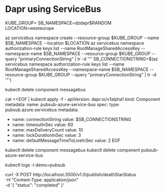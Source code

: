 # Dapr using ServiceBus

KUBE_GROUP=
SB_NAMESPACE=dzdapr$RANDOM
LOCATION=westeurope

az servicebus namespace create --resource-group $KUBE_GROUP --name $SB_NAMESPACE --location $LOCATION
az servicebus namespace authorization-rule keys list --name RootManageSharedAccessKey --namespace-name $SB_NAMESPACE --resource-group $KUBE_GROUP --query "primaryConnectionString" | tr -d '"'
SB_CONNECTIONSTRING=$(az servicebus namespace authorization-rule keys list --name RootManageSharedAccessKey --namespace-name $SB_NAMESPACE --resource-group $KUBE_GROUP --query "primaryConnectionString" | tr -d '"')


kubectl delete component messagebus

cat <<EOF | kubectl apply -f -
apiVersion: dapr.io/v1alpha1
kind: Component
metadata:
  name: pubsub-azure-service-bus
spec:
  type: pubsub.azure.servicebus
  metadata:
  - name: connectionString
    value: $SB_CONNECTIONSTRING
  - name: timeoutInSec
    value: 60
  - name: maxDeliveryCount
    value: 10
  - name: lockDurationInSec
    value: 3
  - name: defaultMessageTimeToLiveInSec
    value: 2
EOF

kubectl delete component messagebus
kubectl delete component pubsub-azure-service-bus


kubectl logs -l demo=pubsub


curl -X POST http://localhost:3500/v1.0/publish/deathStarStatus \
	-H "Content-Type: application/json" \
	-d '{
       	     "status": "completed"
      	}'